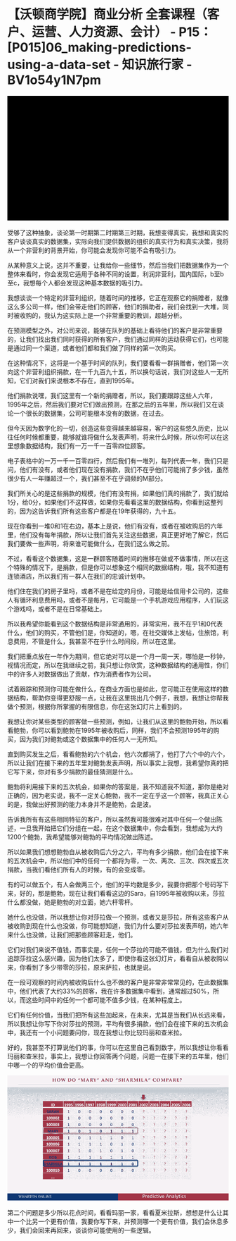 # 【沃顿商学院】商业分析 全套课程（客户、运营、人力资源、会计） - P15：[P015]06_making-predictions-using-a-data-set - 知识旅行家 - BV1o54y1N7pm

![](img/73cfc416db49691bfe9c47e81e03fea8_0.png)

受够了这种抽象，谈论第一时期第二时期第三时期，我想变得真实，我想和真实的客户谈谈真实的数据集，实际向我们提供数据的组织的真实行为和真实决策，我将从一个非营利的背景开始，你可能会发现你可能不会有吸引力。

从某种意义上说，这并不重要，让我给你一些细节，然后当我们把数据集作为一个整体来看时，你会发现它适用于各种不同的设置，利润非营利，国内国际，b至b至c，我想每个人都会发现这种基本数据的吸引力。

我想谈谈一个特定的非营利组织，随着时间的推移，它正在观察它的捐赠者，就像这么多公司一样，他们会带走他们的顾客，他们的捐助者，我们会找到一大堆，同时被收购的，我认为这实际上是一个非常重要的教训，超越分析。

在预测模型之外，对公司来说，能够在队列的基础上看待他们的客户是非常重要的，让我们找出我们同时获得的所有客户，我们通过同样的运动获得它们，也可能是通过同一个渠道，或者他们都和我们做了同样的第一次购买。

在这种情况下，这将是一个基于时间的队列，我们要看看一群捐赠者，他们第一次向这个非营利组织捐款，在一千九百九十五，所以换句话说，我们对这些人一无所知，它们对我们来说根本不存在，直到1995年。

他们捐款说嘿，我们这里有一个新的捐赠者，所以，我们要跟踪这些人六年，1995年之后，然后我们要对它们做出预测，在那之后的五年里，所以我们又在谈论一个很长的数据集，公司可能根本没有的数据，在过去。

但今天因为数字化的一切，创造这些变得越来越容易，客户的这些悠久历史，比以往任何时候都重要，能够就谁将做什么发表声明，将来什么时候，所以你可以在这里想象数据结构，我们有一万一千一百零四位顾客。

电子表格中的一万一千一百零四行，然后我们有一堆列，每列代表一年，我们只是问，他们有没有，或者他们现在没有捐款，我们不在乎他们可能捐了多少钱，虽然很少有人一年赚超过一个，我们甚至不在乎调频的M部分。

我们所关心的是这些捐款的规模，他们有没有捐，如果他们真的捐款了，我们就给1分，给0分，如果他们不这样做，如果你先看看这里的数据结构，你看到这整列的，因为这告诉我们所有这些客户都是在19年获得的，九十五。

现在你看到一堆0和1在右边，基本上是说，他们有没有，或者在被收购后的六年里，他们没有每年捐款，所以让我们首先关注这些数据，真正更好地了解它，然后我们要做一些声明，将来谁可能做什么，在我们这么做之前。

不过，看看这个数据集，这是一群顾客随着时间的推移在做或不做事情，所以在这个特殊的情况下，是捐款，但是你可以想象这个相同的数据结构，哦，我不知道有连锁酒店，所以我们有一群人在我们的忠诚计划中。

他们住在我们的房子里吗，或者不是在给定的月份，可能是给信用卡公司的，这些人有循环利息费用吗，或者不是每月，它可能是一个手机游戏应用程序，人们玩这个游戏吗，或者不是在日常基础上。

所以我希望你能看到这个数据结构是非常通用的，非常实用，我不在乎1和0代表什么，他们的购买，不管他们是，你知道的，嗯，在社交媒体上发帖，住旅馆，利息费用，不管是什么，我甚至不在乎什么时间段，所以在这里。

我们把重点放在一年作为期间，但它绝对可以是一个月一周一天，哪怕是一秒钟，视情况而定，所以在我继续之前，我只想让你欣赏，这种数据结构的通用性，你们中的许多人对数据做出了贡献，作为消费者作为公司。

试着跟踪和预测你可能在做什么，在商业方面也是如此，您可能正在使用这样的数据结构，帮助你变得更舒服一点，让我在这里挑出几个例子，我想，我想让你帮我做个预测，根据你所掌握的有限信息，你在这张幻灯片上看到的。

我想让你对某些类型的顾客做一些预测，例如，让我们从这里的鲍勃开始，所以看看鲍勃，你可以看到鲍勃在1995年被收购后，同样，我们不会预测1995年的购买，因为我们对鲍勃或这个数据集中的任何人一无所知。

直到购买发生之后，看看鲍勃的六个机会，他六次都捐了，他打了六个中的六个，所以让我们在接下来的五年里对鲍勃发表声明，所以事实上我想，我希望你真的把它写下来，你对有多少捐款的最佳猜测是什么。

鲍勃将利用接下来的五次机会，如果你的答案是，我不知道我不知道，那你是绝对正确的，因为老实说，我不一定关心鲍勃，我不一定在乎这一个顾客，我真正关心的是，我做出好预测的能力本身并不是鲍勃，会是波。

告诉我所有有这些相同特征的客户，所以虽然我可能很难对其中任何一个做出陈述，一旦我开始把它们分组在一起，在这个数据集中，你会看到，我想成为大约1200个鲍勃，我希望能够对鲍勃的平均情况做出陈述。

所以如果我们想想鲍勃自从被收购后六分之六，平均有多少捐款，他们会在接下来的五次机会中，所以他们中的任何一个都将为零，一次、两次、三次、四次或五次捐款，当我们看他们所有人的时候，有的会变成零。

有的可以做五个，有人会做两三个，他们的平均数是多少，我要你把那个号码写下来，好的，那是鲍勃，现在让我们看看这边的Sara，自1995年被收购以来，莎拉什么都没做，她是鲍勃的对立面，她六杆零杆。

她什么也没做，所以我想让你对莎拉做一个预测，或者又是莎拉，所有这些客户从被收购到现在什么也没做，你可能想知道，我们为什么要对莎拉发表声明，她六年来什么也没做，让我们把那些顾客赶走，他们。

它们对我们来说不值钱，而事实是，任何一个莎拉的可能不值钱，但为什么我们对追踪莎拉这么感兴趣，因为他们太多了，即使你看这张幻灯片，看看自从被收购以来，你看到了多少带零的莎拉，原来萨拉，也就是说。

在一段可观察的时间内被收购后什么也不做的客户是非常非常常见的，在此数据集中，他们代表了大约33%的顾客，我在许多数据集中看到，通常超过50%，所以，而这些时间中的任何一个都可能不值多少钱，在某种程度上。

它们有任何价值，当我们把所有这些加起来，在未来，尤其是当我们从长远来看，所以我想让你写下你对莎拉的预测，平均有很多捐款，他们会在接下来的五次机会中，我还有一个小问题要问你，现在我想让你比较玛丽和查米拉。

好的，我甚至不打算说他们的事，你可以在这里自己看到数字，所以我想让你看看玛丽和查米拉，事实上，我想让你回答两个问题，问题一在接下来的五年里，他们中哪一个的平均价值会更高。



![](img/73cfc416db49691bfe9c47e81e03fea8_2.png)

第二个问题是多少所以花点时间，看看玛丽一家，看看夏米拉斯，想想是什么让其中一个比另一个更有价值，我要你写下来，并预测哪一个更有价值，我们会休息多少，我们会回来再回来，谈谈你可能使用的一些逻辑。

